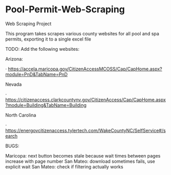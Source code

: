 # Pool-Permit-Web-Scraping
Web Scraping Project

This program takes scrapes various county websites for all pool and spa permits, exporting it to a single excel file

TODO:
Add the following websites:

Arizona:

·         https://accela.maricopa.gov/CitizenAccessMCOSS/Cap/CapHome.aspx?module=PnD&TabName=PnD

Nevada

·         https://citizenaccess.clarkcountynv.gov/CitizenAccess/Cap/CapHome.aspx?module=Building&TabName=Building

North Carolina

·         https://energovcitizenaccess.tylertech.com/WakeCountyNC/SelfService#/search

BUGS:

Maricopa: next button becomes stale because wait times between pages increase with page number
San Mateo: download sometimes fails, use explicit wait
San Mateo: check if filtering actually works
 
